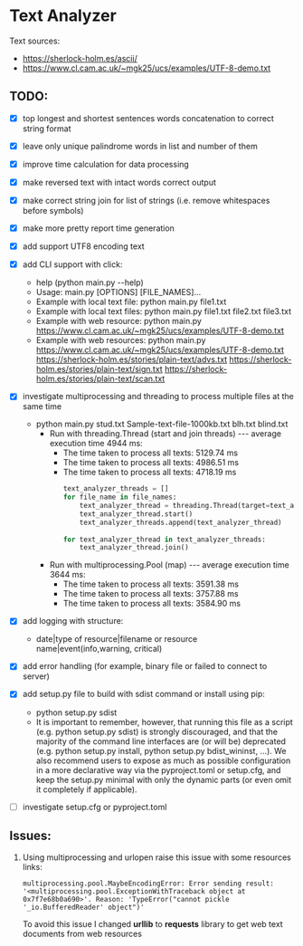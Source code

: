 # Text Analyzer

Text sources:
- https://sherlock-holm.es/ascii/
- https://www.cl.cam.ac.uk/~mgk25/ucs/examples/UTF-8-demo.txt

## TODO:

- [x] top longest and shortest sentences words concatenation to correct string format
- [x] leave only unique palindrome words in list and number of them
- [x] improve time calculation for data processing
- [x] make reversed text with intact words correct output
- [x] make correct string join for list of strings (i.e. remove whitespaces before symbols)
- [x] make more pretty report time generation 
- [x] add support UTF8 encoding text
- [x] add CLI support with click:
  * help (python main.py --help)
  * Usage: main.py [OPTIONS] [FILE_NAMES]...
  * Example with local text file: python main.py file1.txt
  * Example with local text files: python main.py file1.txt file2.txt file3.txt
  * Example with web resource: python main.py
  https://www.cl.cam.ac.uk/~mgk25/ucs/examples/UTF-8-demo.txt
  * Example with web resources: python main.py https://www.cl.cam.ac.uk/~mgk25/ucs/examples/UTF-8-demo.txt https://sherlock-holm.es/stories/plain-text/advs.txt https://sherlock-holm.es/stories/plain-text/sign.txt https://sherlock-holm.es/stories/plain-text/scan.txt
- [x] investigate multiprocessing and threading to process multiple files at the same time
  * python main.py stud.txt Sample-text-file-1000kb.txt blh.txt blind.txt
     * Run with threading.Thread (start and join threads) --- average execution time 4944 ms:
          - The time taken to process all texts: 5129.74 ms
          - The time taken to process all texts: 4986.51 ms
          - The time taken to process all texts: 4718.19 ms
            ```python
            text_analyzer_threads = []
            for file_name in file_names:
                text_analyzer_thread = threading.Thread(target=text_analyzer_runner, args=(file_name,))
                text_analyzer_thread.start()
                text_analyzer_threads.append(text_analyzer_thread)
        
            for text_analyzer_thread in text_analyzer_threads:
                text_analyzer_thread.join()
            ```
     * Run with multiprocessing.Pool (map) --- average execution time 3644 ms:
          - The time taken to process all texts: 3591.38 ms
          - The time taken to process all texts: 3757.88 ms
          - The time taken to process all texts: 3584.90 ms
- [x] add logging with structure:
  * date|type of resource|filename or resource name|event(info,warning, critical)
- [x] add error handling (for example, binary file or failed to connect to server)
- [x] add setup.py file to build with sdist command or install using pip:
  * python setup.py sdist
  * It is important to remember, however, that running this file as a script (e.g. python setup.py sdist) 
    is strongly discouraged, and that the majority of the command line interfaces are (or will be) deprecated (e.g. python setup.py install, python setup.py bdist_wininst, …).
    We also recommend users to expose as much as possible configuration in a more declarative way via the pyproject.toml or setup.cfg, and keep the setup.py minimal with only the dynamic parts (or even omit it completely if applicable).
- [ ] investigate setup.cfg or pyproject.toml


## Issues:

1. Using multiprocessing and urlopen raise this issue with some resources links:
    ```
    multiprocessing.pool.MaybeEncodingError: Error sending result: '<multiprocessing.pool.ExceptionWithTraceback object at 0x7f7e68b0a690>'. Reason: 'TypeError("cannot pickle '_io.BufferedReader' object")'
    ```
    
    To avoid this issue I changed **urllib** to **requests** library to get web text documents from web resources
